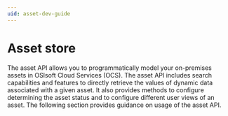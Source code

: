 ```yaml
---
uid: asset-dev-guide
---
```


# Asset store

The asset API allows you to programmatically model your on-premises assets in OSIsoft Cloud Services (OCS). 
The asset API includes search capabilities and features to directly retrieve the values of dynamic data associated with a given asset. It also provides methods to configure determining the asset status and to configure different user views of an asset.
The following section provides guidance on usage of the asset API.